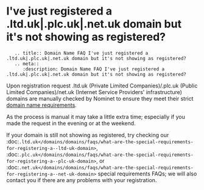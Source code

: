 # I've just registered a .ltd.uk|.plc.uk|.net.uk domain but it's not showing as registered?

```eval_rst
   .. title:: Domain Name FAQ I've just registered a .ltd.uk|.plc.uk|.net.uk domain but it's not showing as registered?
   .. meta::
      :description: Domain Name FAQ I've just registered a .ltd.uk|.plc.uk|.net.uk domain but it's not showing as registered?
```


Upon registration request .ltd.uk (Private Limited Companies)/.plc.uk (Public Limited Companies)/net.uk (Internet Service Providers' infrastructure) domains are manually checked by Nominet to ensure they meet their strict [domain name requirements](http://www.nominet.org.uk/uk-domain-names/registering-uk-domain/choosing-domain-name/rules).


As the process is manual it may take a little extra time; especially if you made the request in the evening or at the weekend.


If your domain is still not showing as registered, try checking our :doc:`.ltd.uk</domains/domains/faqs/what-are-the-special-requirements-for-registering-a--ltd-uk-domain>`, :doc:`.plc.uk</domains/domains/faqs/what-are-the-special-requirements-for-registering-a--plc-uk-domain>`, or :doc:`.net.uk</domains/domains/faqs/what-are-the-special-requirements-for-registering-a--net-uk-domain>` special requirements FAQs; we will also contact you if there are any problems with your registration.

